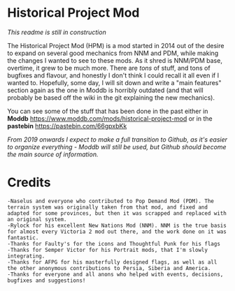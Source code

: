 # Historical Project Mod

*This readme is still in construction*

The Historical Project Mod (HPM) is a mod started in 2014 out of the desire to expand on several good mechanics from NNM and PDM, while making the changes I wanted to see to these mods. As it shred is NNM/PDM base, overtime, it grew to be much more.
There are *tons* of stuff, and tons of bugfixes and flavour, and honestly I don't think I could recall it all even if I wanted to. Hopefully, some day, I will sit down and write a "main features" section again as the one in Moddb is horribly outdated (and that will probably be based off the wiki in the git explaining the new mechanics).

You can see some of the stuff that has been done in the past either in **Moddb** https://www.moddb.com/mods/historical-project-mod or in the **pastebin** https://pastebin.com/66gpxbKk

*From 2019 onwards I expect to make a full transition to Github, as it's easier to organize everything - Moddb will still be used, but Github should become the main source of information.*

# Credits

	-Naselus and everyone who contributed to Pop Demand Mod (PDM). The terrain system was originally taken from that mod, and fixed and adapted for some provinces, but then it was scrapped and replaced with an original system.
	-Rylock for his excellent New Nations Mod (NNM). NNM is the true basis for almost every Victoria 2 mod out there, and the work done on it was fantastic. 
	-Thanks for Faulty's for the icons and Thoughtful Punk for his flags
	-Thanks for Semper Victor for his Portrait mods, that I'm slowly integrating.
	-Thanks for AFPG for his masterfully designed flags, as well as all the other anonymous contributions to Persia, Siberia and America.
	-Thanks for everyone and all anons who helped with events, decisions, bugfixes and suggestions!

